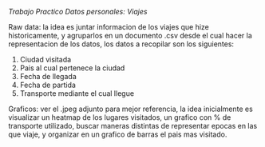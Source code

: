 *Trabajo Practico Datos personales: Viajes*

Raw data: la idea es juntar informacion de los viajes que hize historicamente, y agruparlos en un documento .csv desde el cual hacer la representacion de los datos, 
los datos a recopilar son los siguientes:
1. Ciudad visitada
1. Pais al cual pertenece la ciudad
1. Fecha de llegada
1. Fecha de partida
1. Transporte mediante el cual llegue

Graficos: ver el .jpeg adjunto para mejor referencia, la idea inicialmente es visualizar un heatmap de los lugares visitados, un grafico con % de transporte utilizado, buscar maneras distintas de representar epocas en las que viaje, y organizar en un grafico de barras el pais mas visitado.
